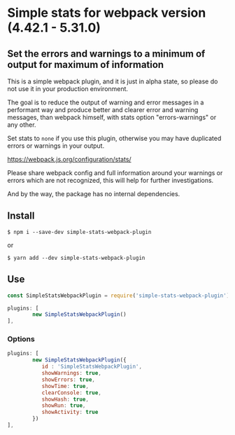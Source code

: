 # Simple stats for webpack version (4.42.1 - 5.31.0)
## Set the errors and warnings to a minimum of output for maximum of information

This is a simple webpack plugin, and it is just in alpha state, 
so please do not use it in your production environment.

The goal is to reduce the output of warning and error messages in a performant 
way and produce better and clearer error and warning messages, than webpack himself, 
with stats option "errors-warnings" or any other.

Set stats to `none` if you use this plugin, 
otherwise you may have duplicated errors or warnings in your output.

https://webpack.js.org/configuration/stats/

Please share webpack config and full information around 
your warnings or errors which are not recognized, 
this will help for further investigations.

And by the way, the package has no internal dependencies.

## Install
```npm
$ npm i --save-dev simple-stats-webpack-plugin
```
or
```yarn
$ yarn add --dev simple-stats-webpack-plugin
```

## Use

```js
const SimpleStatsWebpackPlugin = require('simple-stats-webpack-plugin');
```

```js
plugins: [
        new SimpleStatsWebpackPlugin()
],
```
### Options

```javascript
plugins: [
        new SimpleStatsWebpackPlugin({
           id : 'SimpleStatsWebpackPlugin', 
           showWarnings: true,
           showErrors: true,
           showTime: true,
           clearConsole: true,
           showHash: true,
           showRun: true,
           showActivity: true
        })
],
```
